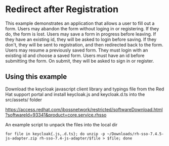 # Redirect after Registration

This example demonstrates an application that allows a user to fill out a form.
Users may abandon the form without loging in or registering. If they do, the form is lost.
Users may save a form in progress before leaving. If they have an existing id, they will be asked to login before saving. If they don't, they will be sent to registration, and then redirected back to the form. 
Users may resume a previously saved form. They must login with an existing id and choose a saved form.
Users must have an id before submitting the form. On submit, they will be asked to sign in or register.

## Using this example
Download the keycloak javascript client library and typings file from the Red Hat support portal and install keycloak.js and keycloak.d.ts into the src/assets/ folder

https://access.redhat.com/jbossnetwork/restricted/softwareDownload.html?softwareId=93341&product=core.service.rhsso

An example script to unpack the files into the local dir
```
for file in keycloak{.js,.d.ts}; do unzip -p ~/Downloads/rh-sso-7.4.5-js-adapter.zip rh-sso-7.4-js-adapter/$file > $file; done
```
